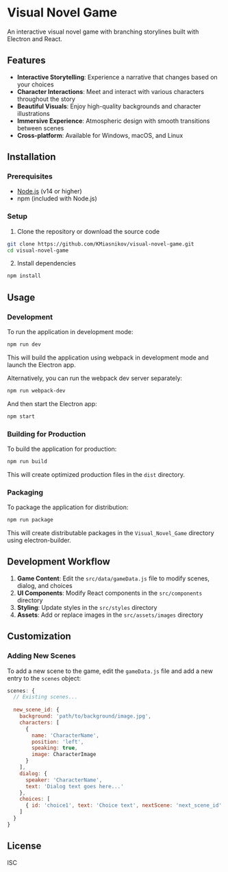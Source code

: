 # Visual Novel Game

An interactive visual novel game with branching storylines built with Electron and React.

## Features

- **Interactive Storytelling**: Experience a narrative that changes based on your choices
- **Character Interactions**: Meet and interact with various characters throughout the story
- **Beautiful Visuals**: Enjoy high-quality backgrounds and character illustrations
- **Immersive Experience**: Atmospheric design with smooth transitions between scenes
- **Cross-platform**: Available for Windows, macOS, and Linux

## Installation

### Prerequisites

- [Node.js](https://nodejs.org/) (v14 or higher)
- npm (included with Node.js)

### Setup

1. Clone the repository or download the source code

```bash
git clone https://github.com/KMiasnikov/visual-novel-game.git
cd visual-novel-game
```

2. Install dependencies

```bash
npm install
```

## Usage

### Development

To run the application in development mode:

```bash
npm run dev
```

This will build the application using webpack in development mode and launch the Electron app.

Alternatively, you can run the webpack dev server separately:

```bash
npm run webpack-dev
```

And then start the Electron app:

```bash
npm start
```

### Building for Production

To build the application for production:

```bash
npm run build
```

This will create optimized production files in the `dist` directory.

### Packaging

To package the application for distribution:

```bash
npm run package
```

This will create distributable packages in the `Visual_Novel_Game` directory using electron-builder.

## Development Workflow

1. **Game Content**: Edit the `src/data/gameData.js` file to modify scenes, dialog, and choices
2. **UI Components**: Modify React components in the `src/components` directory
3. **Styling**: Update styles in the `src/styles` directory
4. **Assets**: Add or replace images in the `src/assets/images` directory

## Customization

### Adding New Scenes

To add a new scene to the game, edit the `gameData.js` file and add a new entry to the `scenes` object:

```javascript
scenes: {
  // Existing scenes...
  
  new_scene_id: {
    background: 'path/to/background/image.jpg',
    characters: [
      {
        name: 'CharacterName',
        position: 'left',
        speaking: true,
        image: CharacterImage
      }
    ],
    dialog: {
      speaker: 'CharacterName',
      text: 'Dialog text goes here...'
    },
    choices: [
      { id: 'choice1', text: 'Choice text', nextScene: 'next_scene_id' }
    ]
  }
}
```

## License

ISC

